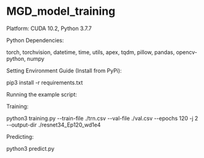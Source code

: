 # MGD_model_training

Platform: CUDA 10.2, Python 3.7.7

Python Dependencies:

torch,
torchvision,
datetime,
time,
utils,
apex,
tqdm,
pillow,
pandas,
opencv-python,
numpy


Setting Environment Guide (Install from PyPi):

pip3 install -r requirements.txt

Running the example script:

Training:

python3 training.py --train-file ./trn.csv --val-file ./val.csv --epochs 120 -j 2 --output-dir ./resnet34_Ep120_wd1e4

Predicting:

python3 predict.py 
